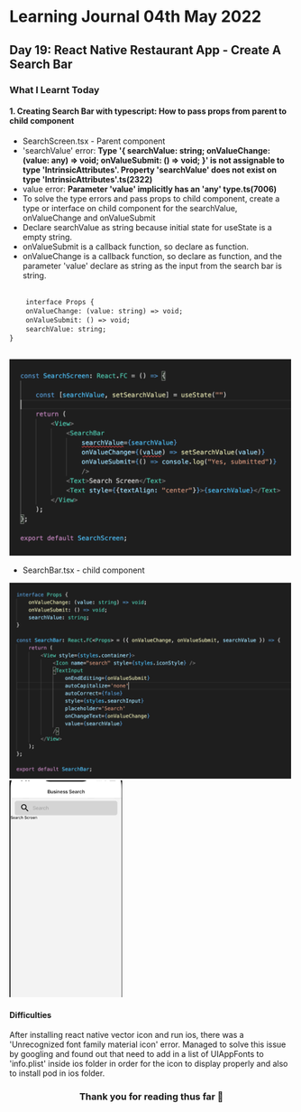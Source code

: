 <h1>Learning Journal 04th May 2022</h1>
<h2>Day 19: React Native Restaurant App - Create A Search Bar</h2>
<h3>What I Learnt Today</h3>
<h4>1. Creating Search Bar with typescript: How to pass props from parent to child component</h4>
<ul>
  <li>SearchScreen.tsx - Parent component</li>
  <li>'searchValue' error: <b>Type '{ searchValue: string; onValueChange: (value: any) => void; onValueSubmit: () => void; }' is not assignable to type 'IntrinsicAttributes'.
    Property 'searchValue' does not exist on type 'IntrinsicAttributes'.ts(2322)</b></li>
  <li>value error: <b>Parameter 'value' implicitly has an 'any' type.ts(7006)
</b></li>
  <li>To solve the type errors and pass props to child component, create a type or interface on child component for the searchValue, onValueChange and onValueSubmit</li>
  <li>Declare searchValue as string because initial state for useState is a empty string.</li>
  <li>onValueSubmit is a callback function, so declare as function.</li>
  <li>onValueChange is a callback function, so declare as function, and the parameter 'value' declare as string as the input from the search bar is string.</li>
</ul>
<pre>
  <code>
    interface Props {
    onValueChange: (value: string) => void;
    onValueSubmit: () => void;
    searchValue: string; 
}
  </code>
</pre>
<img src="https://github.com/janson-gan/react-native-training/blob/main/images/Screenshot%202022-05-04%20at%208.57.15%20PM.png" width="500" />
<ul>
  <li>SearchBar.tsx - child component</li>
</ul>
<p float="left">
<img src="https://github.com/janson-gan/react-native-training/blob/main/images/Screenshot%202022-05-04%20at%209.21.10%20PM.png" width="500" />
<img src="https://github.com/janson-gan/react-native-training/blob/main/images/May-04-2022%2021-31-04.gif" width="200" />
</p>
<h4>Difficulties</h4>
<p>
  After installing react native vector icon and run ios, there was a 'Unrecognized font family material icon' error. Managed to solve this issue by googling and found out that need to add in a list of UIAppFonts to 'info.plist' inside ios folder in order for the icon to display properly and also to install pod in ios folder.     
</p>

<h3 align="center">Thank you for reading thus far &#128155</h3>
